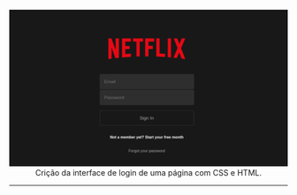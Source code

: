 <p align="center">
  <a href="file:///Documents/1-Sites/GitHub/login.html#">
    <img 
         src="https://github.com/eng-juliane/login-netflix/blob/main/img/login-netflix.png" 
         alt="Página de Login" 
    />
  </a>
  <br />
  Crição da interface de login de uma página com CSS e HTML.
</p>

<hr />
